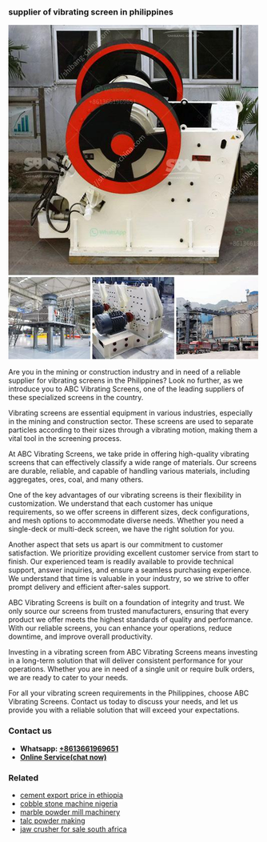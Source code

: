 <h3>supplier of vibrating screen in philippines</h3><img src='1702950598.jpg' alt=''><p>Are you in the mining or construction industry and in need of a reliable supplier for vibrating screens in the Philippines? Look no further, as we introduce you to ABC Vibrating Screens, one of the leading suppliers of these specialized screens in the country. </p><p>Vibrating screens are essential equipment in various industries, especially in the mining and construction sector. These screens are used to separate particles according to their sizes through a vibrating motion, making them a vital tool in the screening process. </p><p>At ABC Vibrating Screens, we take pride in offering high-quality vibrating screens that can effectively classify a wide range of materials. Our screens are durable, reliable, and capable of handling various materials, including aggregates, ores, coal, and many others. </p><p>One of the key advantages of our vibrating screens is their flexibility in customization. We understand that each customer has unique requirements, so we offer screens in different sizes, deck configurations, and mesh options to accommodate diverse needs. Whether you need a single-deck or multi-deck screen, we have the right solution for you. </p><p>Another aspect that sets us apart is our commitment to customer satisfaction. We prioritize providing excellent customer service from start to finish. Our experienced team is readily available to provide technical support, answer inquiries, and ensure a seamless purchasing experience. We understand that time is valuable in your industry, so we strive to offer prompt delivery and efficient after-sales support. </p><p>ABC Vibrating Screens is built on a foundation of integrity and trust. We only source our screens from trusted manufacturers, ensuring that every product we offer meets the highest standards of quality and performance. With our reliable screens, you can enhance your operations, reduce downtime, and improve overall productivity. </p><p>Investing in a vibrating screen from ABC Vibrating Screens means investing in a long-term solution that will deliver consistent performance for your operations. Whether you are in need of a single unit or require bulk orders, we are ready to cater to your needs. </p><p>For all your vibrating screen requirements in the Philippines, choose ABC Vibrating Screens. Contact us today to discuss your needs, and let us provide you with a reliable solution that will exceed your expectations.</p><h3>Contact us</h3><ul><li><strong>Whatsapp:&nbsp;<a href="https://wa.me/8613661969651">+8613661969651</a></strong></li><li><a href="https://swt.shibang-china.com/?git&amp;zhl&amp;supplier of vibrating screen in philippines"><strong>Online Service(chat now)</strong></a></li></ul><h3>Related</h3><ul><li><a href='cement export price in ethiopia.md'>cement export price in ethiopia</a></li><li><a href='cobble stone machine nigeria.md'>cobble stone machine nigeria</a></li><li><a href='marble powder mill machinery.md'>marble powder mill machinery</a></li><li><a href='talc powder making.md'>talc powder making</a></li><li><a href='jaw crusher for sale south africa.md'>jaw crusher for sale south africa</a></li></ul>